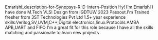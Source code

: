 Emarishi_description-for-Synopsys-R-D-Intern-Position Hy! I'm Emarishi I have done M.Tech VLSI Design from IGDTUW 2023 Passout.I'm Trained fresher from 3ST Technologies Pvt Ltd 1.5+ year experience skills:Verilog,SV,UVM,C++,Digital electronics,linux.Protocols:AMBA APB,UART and FIFO I'm a great fit for this role because I have all the skills matching and passionate to learn new projects 
